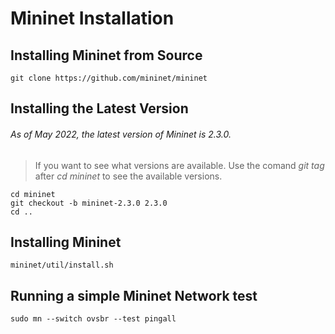 # Mininet Installation
## Installing Mininet from Source
```
git clone https://github.com/mininet/mininet
```
## Installing the Latest Version
###### As of May 2022, the latest version of Mininet is 2.3.0.
> If you want to see what versions are available. Use the comand *git tag* after *cd mininet* to see the available versions.
```
cd mininet
git checkout -b mininet-2.3.0 2.3.0
cd ..
```
## Installing Mininet
```
mininet/util/install.sh 
```
## Running a simple Mininet Network test
```
sudo mn --switch ovsbr --test pingall
```
